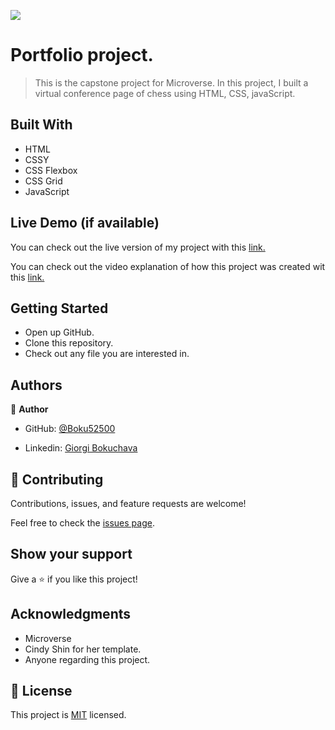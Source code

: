 ![](https://img.shields.io/badge/Microverse-blueviolet)

# Portfolio project.

> This is the capstone project for Microverse. In this project, I built a virtual conference page of chess using HTML, CSS, javaScript.

## Built With

- HTML
- CSSY
- CSS Flexbox
- CSS Grid
- JavaScript

## Live Demo (if available)

You can check out the live version of my project with this [link.](https://boku52500.github.io/Capstone-project-1/)

You can check out the video explanation of how this project was created wit this [link.](https://www.veed.io/view/097cd8d8-5173-4e1f-931a-11081597ab13?sharingWidget=true)

## Getting Started

- Open up GitHub.
- Clone this repository.
- Check out any file you are interested in.

## Authors

👤 **Author**

- GitHub: [@Boku52500](https://github.com/Boku52500)

- Linkedin: [Giorgi Bokuchava](https://www.linkedin.com/in/giorgi-bokuchava-430252240/)



## 🤝 Contributing

Contributions, issues, and feature requests are welcome!

Feel free to check the [issues page](../../issues/).

## Show your support

Give a ⭐️ if you like this project!

## Acknowledgments

- Microverse
- Cindy Shin for her template.
- Anyone regarding this project.

## 📝 License

This project is [MIT](./LICENSE) licensed.
